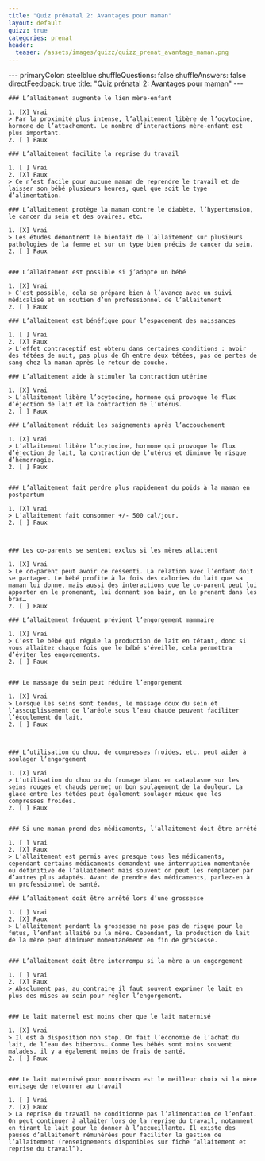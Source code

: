 ```yaml
---
title: "Quiz prénatal 2: Avantages pour maman"
layout: default
quizz: true
categories: prenat
header:
  teaser: /assets/images/quizz/quizz_prenat_avantage_maman.png
--- 
```

<div class="quizdown">
    ---
    primaryColor: steelblue
    shuffleQuestions: false
    shuffleAnswers: false
    directFeedback: true
    title: "Quiz prénatal 2: Avantages pour maman"
    ---

    ### L’allaitement augmente le lien mère-enfant
    
    1. [X] Vrai
    > Par la proximité plus intense, l’allaitement libère de l’ocytocine, hormone de l’attachement. Le nombre d’interactions mère-enfant est plus important.
    2. [ ] Faux

    ### L’allaitement facilite la reprise du travail
    
    1. [ ] Vrai
    2. [X] Faux
    > Ce n’est facile pour aucune maman de reprendre le travail et de laisser son bébé plusieurs heures, quel que soit le type d’alimentation. 
    
    ### L’allaitement protège la maman contre le diabète, l’hypertension, le cancer du sein et des ovaires, etc.
    
    1. [X] Vrai
    > Les études démontrent le bienfait de l’allaitement sur plusieurs pathologies de la femme et sur un type bien précis de cancer du sein.
    2. [ ] Faux


    ### L’allaitement est possible si j’adopte un bébé
    
    1. [X] Vrai
    > C’est possible, cela se prépare bien à l’avance avec un suivi médicalisé et un soutien d’un professionnel de l’allaitement
    2. [ ] Faux

    ### L’allaitement est bénéfique pour l’espacement des naissances

    1. [ ] Vrai
    2. [X] Faux
    > L’effet contraceptif est obtenu dans certaines conditions : avoir des tétées de nuit, pas plus de 6h entre deux tétées, pas de pertes de sang chez la maman après le retour de couche. 
    
    ### L’allaitement aide à stimuler la contraction utérine 
    
    1. [X] Vrai
    > L’allaitement libère l’ocytocine, hormone qui provoque le flux d’éjection de lait et la contraction de l’utérus.
    2. [ ] Faux

    ### L’allaitement réduit les saignements après l’accouchement
    
    1. [X] Vrai
    > L’allaitement libère l’ocytocine, hormone qui provoque le flux d’éjection de lait, la contraction de l’utérus et diminue le risque d’hémorragie.
    2. [ ] Faux


    ### L’allaitement fait perdre plus rapidement du poids à la maman en postpartum 
    
    1. [X] Vrai
    > L’allaitement fait consommer +/- 500 cal/jour. 
    2. [ ] Faux


    
    ### Les co-parents se sentent exclus si les mères allaitent
    
    1. [X] Vrai
    > Le co-parent peut avoir ce ressenti. La relation avec l’enfant doit se partager. Le bébé profite à la fois des calories du lait que sa maman lui donne, mais aussi des interactions que le co-parent peut lui apporter en le promenant, lui donnant son bain, en le prenant dans les bras…
    2. [ ] Faux

    ### L’allaitement fréquent prévient l’engorgement mammaire
    
    1. [X] Vrai
    > C’est le bébé qui régule la production de lait en tétant, donc si vous allaitez chaque fois que le bébé s'éveille, cela permettra d’éviter les engorgements.
    2. [ ] Faux


    ### Le massage du sein peut réduire l’engorgement 
    
    1. [X] Vrai
    > Lorsque les seins sont tendus, le massage doux du sein et l’assouplissement de l’aréole sous l’eau chaude peuvent faciliter l’écoulement du lait.
    2. [ ] Faux


    
    ### L’utilisation du chou, de compresses froides, etc. peut aider à soulager l’engorgement
    
    1. [X] Vrai
    > L’utilisation du chou ou du fromage blanc en cataplasme sur les seins rouges et chauds permet un bon soulagement de la douleur. La glace entre les tétées peut également soulager mieux que les compresses froides.
    2. [ ] Faux

    
    ### Si une maman prend des médicaments, l’allaitement doit être arrêté
        
    1. [ ] Vrai
    2. [X] Faux
    > L’allaitement est permis avec presque tous les médicaments, cependant certains médicaments demandent une interruption momentanée ou définitive de l’allaitement mais souvent on peut les remplacer par d’autres plus adaptés. Avant de prendre des médicaments, parlez-en à un professionnel de santé.
    
    ### L’allaitement doit être arrêté lors d’une grossesse
    
    1. [ ] Vrai
    2. [X] Faux
    > L’allaitement pendant la grossesse ne pose pas de risque pour le fœtus, l’enfant allaité ou la mère. Cependant, la production de lait de la mère peut diminuer momentanément en fin de grossesse.

    
    ### L’allaitement doit être interrompu si la mère a un engorgement
    
    1. [ ] Vrai
    2. [X] Faux
    > Absolument pas, au contraire il faut souvent exprimer le lait en plus des mises au sein pour régler l’engorgement.


    ### Le lait maternel est moins cher que le lait maternisé
    
    1. [X] Vrai
    > Il est à disposition non stop. On fait l’économie de l’achat du lait, de l’eau des biberons… Comme les bébés sont moins souvent malades, il y a également moins de frais de santé.
    2. [ ] Faux


    ### Le lait maternisé pour nourrisson est le meilleur choix si la mère envisage de retourner au travail
    
    1. [ ] Vrai
    2. [X] Faux
    > La reprise du travail ne conditionne pas l’alimentation de l’enfant. On peut continuer à allaiter lors de la reprise du travail, notamment en tirant le lait pour le donner à l’accueillante. Il existe des pauses d’allaitement rémunérées pour faciliter la gestion de l’allaitement (renseignements disponibles sur fiche “allaitement et reprise du travail”).

</div>
